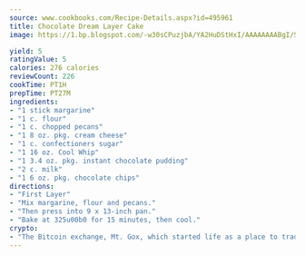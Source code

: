 ```yaml
---
source: www.cookbooks.com/Recipe-Details.aspx?id=495961
title: Chocolate Dream Layer Cake
image: https://1.bp.blogspot.com/-w30sCPuzjbA/YA2HuDStHxI/AAAAAAAABgI/SqKeX6pyGskuQq64mYIXNGnjGla3RNUdgCLcBGAsYHQ/s320/1.png

yield: 5
ratingValue: 5
calories: 276 calories
reviewCount: 226
cookTime: PT1H
prepTime: PT27M
ingredients:
- "1 stick margarine"
- "1 c. flour"
- "1 c. chopped pecans"
- "1 8 oz. pkg. cream cheese"
- "1 c. confectioners sugar"
- "1 16 oz. Cool Whip"
- "1 3.4 oz. pkg. instant chocolate pudding"
- "2 c. milk"
- "1 6 oz. pkg. chocolate chips"
directions:
- "First Layer"
- "Mix margarine, flour and pecans."
- "Then press into 9 x 13-inch pan."
- "Bake at 325u00b0 for 15 minutes, then cool."
crypto:
- "The Bitcoin exchange, Mt. Gox, which started life as a place to trade cards from a fantasy game, was hacked."
---
```

